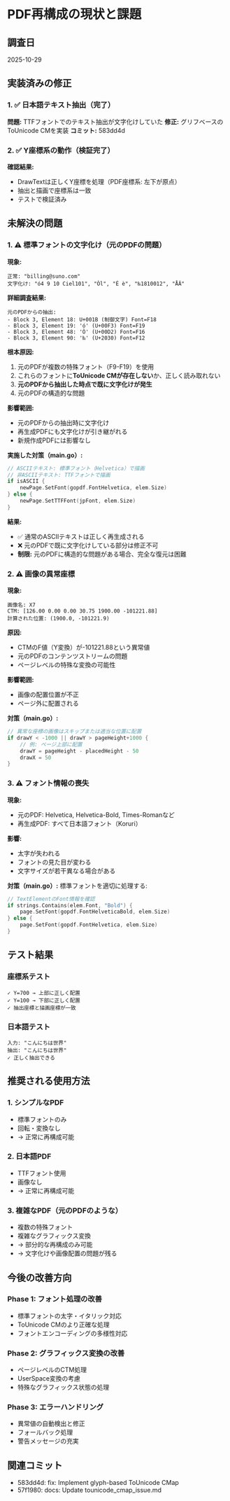 # PDF再構成の現状と課題

## 調査日
2025-10-29

## 実装済みの修正

### 1. ✅ 日本語テキスト抽出（完了）
**問題:** TTFフォントでのテキスト抽出が文字化けしていた
**修正:** グリフベースのToUnicode CMを実装
**コミット:** 583dd4d

### 2. ✅ Y座標系の動作（検証完了）
**確認結果:**
- DrawTextは正しくY座標を処理（PDF座標系: 左下が原点）
- 抽出と描画で座標系は一致
- テストで検証済み

## 未解決の問題

### 1. ⚠️ 標準フォントの文字化け（元のPDFの問題）
**現象:**
```
正常: "billing@suno.com"
文字化け: "ó4 9 10 Ciel101", "Òl", "É è", "‰1810012", "ÅÄ"
```

**詳細調査結果:**
```
元のPDFからの抽出:
- Block 3, Element 18: U+001B (制御文字) Font=F18
- Block 3, Element 19: 'ó' (U+00F3) Font=F19
- Block 3, Element 48: 'Ò' (U+00D2) Font=F16
- Block 3, Element 90: '‰' (U+2030) Font=F12
```

**根本原因:**
1. 元のPDFが複数の特殊フォント（F9-F19）を使用
2. これらのフォントに**ToUnicode CMが存在しない**か、正しく読み取れない
3. **元のPDFから抽出した時点で既に文字化けが発生**
4. 元のPDFの構造的な問題

**影響範囲:**
- 元のPDFからの抽出時に文字化け
- 再生成PDFにも文字化けが引き継がれる
- 新規作成PDFには影響なし

**実施した対策（main.go）:**
```go
// ASCIIテキスト: 標準フォント（Helvetica）で描画
// 非ASCIIテキスト: TTFフォントで描画
if isASCII {
    newPage.SetFont(gopdf.FontHelvetica, elem.Size)
} else {
    newPage.SetTTFFont(jpFont, elem.Size)
}
```

**結果:**
- ✅ 通常のASCIIテキストは正しく再生成される
- ❌ 元のPDFで既に文字化けしている部分は修正不可
- **制限:** 元のPDFに構造的な問題がある場合、完全な復元は困難

### 2. ⚠️ 画像の異常座標
**現象:**
```
画像名: X7
CTM: [126.00 0.00 0.00 30.75 1900.00 -101221.88]
計算された位置: (1900.0, -101221.9)
```

**原因:**
- CTMのF値（Y変換）が-101221.88という異常値
- 元のPDFのコンテンツストリームの問題
- ページレベルの特殊な変換の可能性

**影響範囲:**
- 画像の配置位置が不正
- ページ外に配置される

**対策（main.go）:**
```go
// 異常な座標の画像はスキップまたは適当な位置に配置
if drawY < -1000 || drawY > pageHeight+1000 {
    // 例: ページ上部に配置
    drawY = pageHeight - placedHeight - 50
    drawX = 50
}
```

### 3. ⚠️ フォント情報の喪失
**現象:**
- 元のPDF: Helvetica, Helvetica-Bold, Times-Romanなど
- 再生成PDF: すべて日本語フォント（Koruri）

**影響:**
- 太字が失われる
- フォントの見た目が変わる
- 文字サイズが若干異なる場合がある

**対策（main.go）:**
標準フォントを適切に処理する:
```go
// TextElementのFont情報を確認
if strings.Contains(elem.Font, "Bold") {
    page.SetFont(gopdf.FontHelveticaBold, elem.Size)
} else {
    page.SetFont(gopdf.FontHelvetica, elem.Size)
}
```

## テスト結果

### 座標系テスト
```
✓ Y=700 → 上部に正しく配置
✓ Y=100 → 下部に正しく配置
✓ 抽出座標と描画座標が一致
```

### 日本語テスト
```
入力: "こんにちは世界"
抽出: "こんにちは世界"
✓ 正しく抽出できる
```

## 推奨される使用方法

### 1. シンプルなPDF
- 標準フォントのみ
- 回転・変換なし
- → 正常に再構成可能

### 2. 日本語PDF
- TTFフォント使用
- 画像なし
- → 正常に再構成可能

### 3. 複雑なPDF（元のPDFのような）
- 複数の特殊フォント
- 複雑なグラフィックス変換
- → 部分的な再構成のみ可能
- → 文字化けや画像配置の問題が残る

## 今後の改善方向

### Phase 1: フォント処理の改善
- 標準フォントの太字・イタリック対応
- ToUnicode CMのより正確な処理
- フォントエンコーディングの多様性対応

### Phase 2: グラフィックス変換の改善
- ページレベルのCTM処理
- UserSpace変換の考慮
- 特殊なグラフィックス状態の処理

### Phase 3: エラーハンドリング
- 異常値の自動検出と修正
- フォールバック処理
- 警告メッセージの充実

## 関連コミット
- 583dd4d: fix: Implement glyph-based ToUnicode CMap
- 57f1980: docs: Update tounicode_cmap_issue.md
